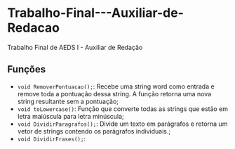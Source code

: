 # Trabalho-Final---Auxiliar-de-Redacao
Trabalho Final de AEDS I - Auxiliar de Redação





<h2>Funções </h2>

* ``` void RemoverPontuacao(); ```: Recebe uma string word como entrada e remove toda a pontuação dessa string. A função retorna uma nova string resultante sem a pontuação; 
* ``` void toLowercase() ```: Função que converte todas as strings que estão em letra maiúscula para letra minúscula;
* ``` void DividirParagrafos(); ```: Divide um texto em parágrafos e retorna um vetor de strings contendo os parágrafos individuais.;
* ``` void DividirFrases(); ```:
